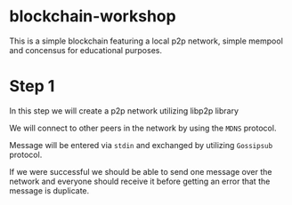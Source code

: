 # blockchain-workshop
This is a simple blockchain featuring a local p2p network, simple mempool and concensus for educational purposes.

# Step 1

In this step we will create a p2p network utilizing libp2p library

We will connect to other peers in the network by using the `MDNS` protocol.

Message will be entered via `stdin` and exchanged by utilizing `Gossipsub` protocol.

If we were successful we should be able to send one message over the network and everyone should receive it before getting
an error that the message is duplicate. 